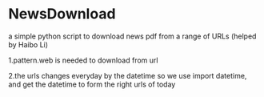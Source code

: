 # NewsDownload
a simple python script to download news pdf from a range of URLs (helped by Haibo Li)

1.pattern.web is needed to download from url

2.the urls changes everyday by the datetime
so we use import datetime, and get the datetime to form the right urls of today
